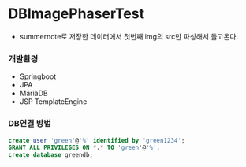 # DBImagePhaserTest
- summernote로 저장한 데이터에서 첫번째 img의 src만 파싱해서 들고온다.

### 개발환경
- Springboot
- JPA
- MariaDB
- JSP TemplateEngine

### DB연결 방법
```sql
create user 'green'@'%' identified by 'green1234';
GRANT ALL PRIVILEGES ON *.* TO 'green'@'%';
create database greendb;
```
